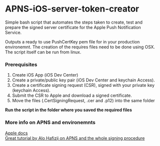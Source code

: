 # APNS-iOS-server-token-creator
Simple bash script that automates the steps taken to create, test and prepare the signed server certificate for the Apple Push Notification Service.

Outputs a ready to use PushCertKey pem file for in your production environemnt.
The creation of the requires files need to be done using OSX. The script itself can be run from linux.

### Prerequisites

1. Create iOS App (iOS Dev Center)
2. Create a private/public key pair (iOS Dev Center and keychain Access).
3. Create a certificate signing request (CSR), signed with your private key (keychain Access).
4. Submit the CSR to Apple and download a signed certificate.
5. Move the files (.CertSigningRequest, .cer and .p12) into the same folder

**Run the script in the folder where you saved the required files**

### More info on APNS and environemnts

[Apple docs](https://developer.apple.com/library/mac/documentation/NetworkingInternet/Conceptual/RemoteNotificationsPG/Chapters/ProvisioningDevelopment.html#//apple_ref/doc/uid/TP40008194-CH104-SW1)  
[Great tutorial by Alo Hafizji on APNS and the whole signing procedure](http://www.raywenderlich.com/32960/apple-push-notification-services-in-ios-6-tutorial-part-1)